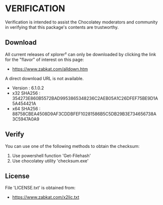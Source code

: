 # VERIFICATION
Verification is intended to assist the Chocolatey moderators and community in verifying that this package's contents are trustworthy.

## Download
All current releases of xplorer² can only be downloaded by clicking the link
for the "flavor" of interest on this page:

- https://www.zabkat.com/alldown.htm

A direct download URL is not available.   

- Version    : 6.1.0.2
- x32 SHA256 : 354273E860B5572BAD9953865348236C2AEB05A1C26DFEF75BE9D1A5A454421A
- x64 SHA256 : 88758CBEA4508D9AF3CDDBFEF10281586B5C5DB29B3E734656738A3C5947A0A9

## Verify
You can use one of the following methods to obtain the checksum:
1. Use powershell function 'Get-Filehash'
2. Use chocolatey utility 'checksum.exe'


## License
File 'LICENSE.txt' is obtained from:
- https://www.zabkat.com/x2lic.txt

